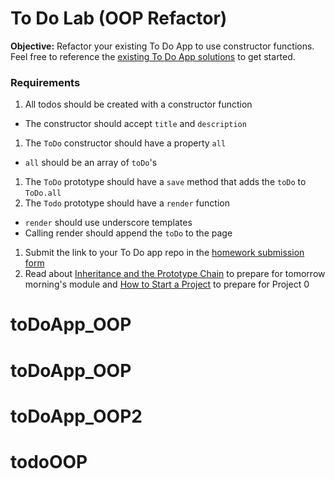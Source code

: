 # To Do Lab (OOP Refactor)

**Objective:** Refactor your existing To Do App to use constructor functions. Feel free to reference the [existing To Do App solutions](../w2_d1_3_todo_lab) to get started.

### Requirements
1. All todos should be created with a constructor function
  * The constructor should accept `title` and `description`
1. The `ToDo` constructor should have a property `all`
  * `all` should be an array of `toDo`'s
1. The `ToDo` prototype should have a `save` method that adds the `toDo` to `ToDo.all`
1. The `Todo` prototype should have a `render` function
  * `render` should use underscore templates
  * Calling render should append the `toDo` to the page
1. Submit the link to your To Do app repo in the [homework submission form](https://docs.google.com/a/generalassemb.ly/forms/d/14rNXnDaq5X5Rvda-1BRZCl9YmkOoZzf7oxGBEZG_YJE/viewform)
1. Read about [Inheritance and the Prototype Chain](https://developer.mozilla.org/en-US/docs/Web/JavaScript/Inheritance_and_the_prototype_chain) to prepare for tomorrow morning's module and [How to Start a Project](http://blog.cayenneapps.com/2014/11/25/5-steps-to-building-minimum-viable-product-with-story-mapping) to prepare for Project 0
# toDoApp_OOP
# toDoApp_OOP
# toDoApp_OOP2
# todoOOP
